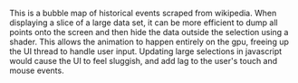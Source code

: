 This is a bubble map of historical events scraped from wikipedia. When displaying a
slice of a large data set, it can be more efficient  to dump all points onto the screen and
then hide the data outside the selection using a shader. This allows the animation
to happen entirely on the gpu, freeing up the UI thread to handle user input.
Updating large selections in javascript would cause the UI to feel sluggish, and add
lag to the user's touch and mouse events. 
